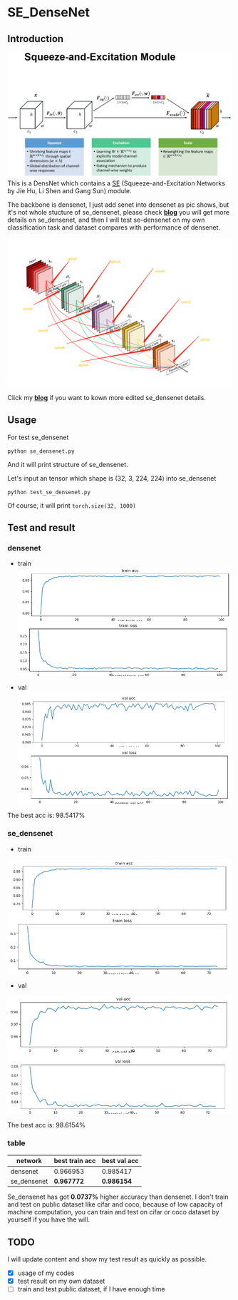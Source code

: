 # SE_DenseNet

## Introduction
![](assets/03.jpeg)
This is a DensNet  which contains a [SE](https://arxiv.org/abs/1709.01507) (Squeeze-and-Excitation Networks by Jie Hu, Li Shen and Gang Sun) module.

The backbone is densenet, I just add senet into densenet as pic shows, but it's not whole stucture of se_densenet, please check **[blog](http://www.zhouyuangan.cn/2018/11/se_densenet-modify-densenet-with-champion-network-of-the-2017-classification-task-named-squeeze-and-excitation-network/)** you will get more details on se_densenet, and then I will test se-densenet on my own classification task and dataset compares with performance of densenet.

![](assets/02.png)

 Click my **[blog](http://www.zhouyuangan.cn/2018/11/se_densenet-modify-densenet-with-champion-network-of-the-2017-classification-task-named-squeeze-and-excitation-network/)**  if you want to kown more edited se_densenet details.

## Usage

For test se_densenet
```
python se_densenet.py
```
And it will print structure of se_densenet.

Let's input an tensor which shape is (32, 3, 224, 224) into se_densenet

```
python test_se_densenet.py
```
 Of course, it will print ``torch.size(32, 1000)``

## Test and result

### densenet

- train
![](assets/densenet121_train_acc.png)
![](assets/densenet121_train_loss.png)

- val
![](assets/densenet121_val_acc.png)
![](assets/densenet121_val_loss.png)

The best acc is: 98.5417%

### se_densenet

- train

![](assets/se_densenet121_train_acc.png)
![](assets/se_densenet121_train_loss.png)

- val

![](assets/se_densenet121_val_acc.png)
![](assets/se_densenet121_val_loss.png)

The best acc is: 98.6154%

### table

|network|best train acc|best val acc|
|--|--|--|
|densenet|0.966953|0.985417|
|se_densenet|**0.967772**|**0.986154**|

Se_densenet has got **0.0737%** higher accuracy than densenet. I don't train and test on public dataset like cifar and coco, because of low capacity of machine computation, you can train and test on cifar or coco dataset by yourself if you have the will.

## TODO

I will update content and show my test result as quickly as possible.

- [x] usage of my codes
- [x] test result on my own dataset
- [ ] train and test public dataset, if I have enough time